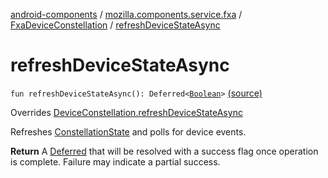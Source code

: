 [android-components](../../index.md) / [mozilla.components.service.fxa](../index.md) / [FxaDeviceConstellation](index.md) / [refreshDeviceStateAsync](./refresh-device-state-async.md)

# refreshDeviceStateAsync

`fun refreshDeviceStateAsync(): Deferred<`[`Boolean`](https://kotlinlang.org/api/latest/jvm/stdlib/kotlin/-boolean/index.html)`>` [(source)](https://github.com/mozilla-mobile/android-components/blob/master/components/service/firefox-accounts/src/main/java/mozilla/components/service/fxa/FxaDeviceConstellation.kt#L186)

Overrides [DeviceConstellation.refreshDeviceStateAsync](../../mozilla.components.concept.sync/-device-constellation/refresh-device-state-async.md)

Refreshes [ConstellationState](../../mozilla.components.concept.sync/-constellation-state/index.md) and polls for device events.

**Return**
A [Deferred](#) that will be resolved with a success flag once operation is complete. Failure may
indicate a partial success.

